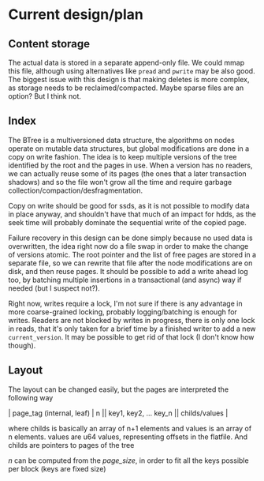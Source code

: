 # Current design/plan

## Content storage

The actual data is stored in a separate append-only file. We could mmap this file, although using alternatives like `pread` and `pwrite` may be also good. The biggest issue with this design is that making 
deletes is more complex, as storage needs to be reclaimed/compacted. Maybe sparse files are an option? But I think not. 

## Index

The BTree is a multiversioned data structure, the algorithms on nodes operate on mutable data structures, but global modifications are done in a copy on write fashion. The idea is to keep multiple versions of the tree identified by the root and the pages in use. When a version has no readers, we can actually reuse some of its pages (the ones that a later transaction shadows) and so the file won't grow all the time and require garbage collection/compaction/desfragmentation.

Copy on write should be good for ssds, as it is not possible to modify data in place anyway, and shouldn't have that much of an impact for hdds, as the seek time will probably dominate the sequential write of the copied page. 

Failure recovery in this design can be done simply because no used data is overwritten, the idea right now do a file swap in order to make the change of versions atomic. The root pointer and the list of free pages are stored in a separate file, so we can rewrite that file after the node modifications are on disk, and then reuse pages. It should be possible to add a write ahead log too, by batching multiple insertions in a transactional (and async) way if needed (but I suspect not?).

Right now, writes require a lock, I'm not sure if there is any advantage in more coarse-grained locking, probably logging/batching is enough for writes. Readers are not blocked by writes in progress, there is only one lock in reads, that it's only taken for a brief time by a finished writer to add a new `current_version`. It may be possible to get rid of that lock (I don't know how though).

## Layout

The layout can be changed easily, but the pages are interpreted the following way

| page_tag (internal, leaf) | n || key1, key2, ... key_n || childs/values |

where childs is basically an array of n+1 elements and values is an array of n elements.
values are u64 values, representing offsets in the flatfile. And childs are pointers to pages of the tree

*n* can be computed from the *page_size*, in order to fit all the keys possible per block (keys are fixed size)